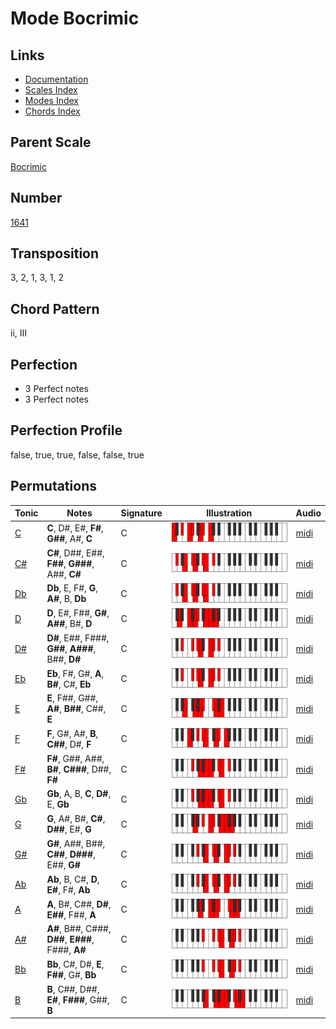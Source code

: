 # Mode Bocrimic

## Links

- [Documentation](README.md)
- [Scales Index](Scales.md)
- [Modes Index](Modes.md)
- [Chords Index](Chords.md)

## Parent Scale

[Bocrimic](ScaleBocrimic.md)

## Number

[1641](https://ianring.com/musictheory/scales/1641)

## Transposition

3, 2, 1, 3, 1, 2

## Chord Pattern

ii, III

## Perfection

- 3 Perfect notes
- 3 Perfect notes

## Perfection Profile

false, true, true, false, false, true

## Permutations

| Tonic | Notes | Signature | Illustration | Audio |
|-------|-------|-----------|--------------|-------|
| [C](ModeCNaturalBocrimic.md) | **C**, D#, E#, **F#**, **G##**, A#, **C** | C | ![CNaturalBocrimic](ModeCNaturalBocrimic.png) | [midi](https://github.com/edipermadi/music/blob/main/docs/ModeCNaturalBocrimic.mid?raw=true) |
| [C#](ModeCSharpBocrimic.md) | **C#**, D##, E##, **F##**, **G###**, A##, **C#** | C | ![CSharpBocrimic](ModeCSharpBocrimic.png) | [midi](https://github.com/edipermadi/music/blob/main/docs/ModeCSharpBocrimic.mid?raw=true) |
| [Db](ModeDFlatBocrimic.md) | **Db**, E, F#, **G**, **A#**, B, **Db** | C | ![DFlatBocrimic](ModeDFlatBocrimic.png) | [midi](https://github.com/edipermadi/music/blob/main/docs/ModeDFlatBocrimic.mid?raw=true) |
| [D](ModeDNaturalBocrimic.md) | **D**, E#, F##, **G#**, **A##**, B#, **D** | C | ![DNaturalBocrimic](ModeDNaturalBocrimic.png) | [midi](https://github.com/edipermadi/music/blob/main/docs/ModeDNaturalBocrimic.mid?raw=true) |
| [D#](ModeDSharpBocrimic.md) | **D#**, E##, F###, **G##**, **A###**, B##, **D#** | C | ![DSharpBocrimic](ModeDSharpBocrimic.png) | [midi](https://github.com/edipermadi/music/blob/main/docs/ModeDSharpBocrimic.mid?raw=true) |
| [Eb](ModeEFlatBocrimic.md) | **Eb**, F#, G#, **A**, **B#**, C#, **Eb** | C | ![EFlatBocrimic](ModeEFlatBocrimic.png) | [midi](https://github.com/edipermadi/music/blob/main/docs/ModeEFlatBocrimic.mid?raw=true) |
| [E](ModeENaturalBocrimic.md) | **E**, F##, G##, **A#**, **B##**, C##, **E** | C | ![ENaturalBocrimic](ModeENaturalBocrimic.png) | [midi](https://github.com/edipermadi/music/blob/main/docs/ModeENaturalBocrimic.mid?raw=true) |
| [F](ModeFNaturalBocrimic.md) | **F**, G#, A#, **B**, **C##**, D#, **F** | C | ![FNaturalBocrimic](ModeFNaturalBocrimic.png) | [midi](https://github.com/edipermadi/music/blob/main/docs/ModeFNaturalBocrimic.mid?raw=true) |
| [F#](ModeFSharpBocrimic.md) | **F#**, G##, A##, **B#**, **C###**, D##, **F#** | C | ![FSharpBocrimic](ModeFSharpBocrimic.png) | [midi](https://github.com/edipermadi/music/blob/main/docs/ModeFSharpBocrimic.mid?raw=true) |
| [Gb](ModeGFlatBocrimic.md) | **Gb**, A, B, **C**, **D#**, E, **Gb** | C | ![GFlatBocrimic](ModeGFlatBocrimic.png) | [midi](https://github.com/edipermadi/music/blob/main/docs/ModeGFlatBocrimic.mid?raw=true) |
| [G](ModeGNaturalBocrimic.md) | **G**, A#, B#, **C#**, **D##**, E#, **G** | C | ![GNaturalBocrimic](ModeGNaturalBocrimic.png) | [midi](https://github.com/edipermadi/music/blob/main/docs/ModeGNaturalBocrimic.mid?raw=true) |
| [G#](ModeGSharpBocrimic.md) | **G#**, A##, B##, **C##**, **D###**, E##, **G#** | C | ![GSharpBocrimic](ModeGSharpBocrimic.png) | [midi](https://github.com/edipermadi/music/blob/main/docs/ModeGSharpBocrimic.mid?raw=true) |
| [Ab](ModeAFlatBocrimic.md) | **Ab**, B, C#, **D**, **E#**, F#, **Ab** | C | ![AFlatBocrimic](ModeAFlatBocrimic.png) | [midi](https://github.com/edipermadi/music/blob/main/docs/ModeAFlatBocrimic.mid?raw=true) |
| [A](ModeANaturalBocrimic.md) | **A**, B#, C##, **D#**, **E##**, F##, **A** | C | ![ANaturalBocrimic](ModeANaturalBocrimic.png) | [midi](https://github.com/edipermadi/music/blob/main/docs/ModeANaturalBocrimic.mid?raw=true) |
| [A#](ModeASharpBocrimic.md) | **A#**, B##, C###, **D##**, **E###**, F###, **A#** | C | ![ASharpBocrimic](ModeASharpBocrimic.png) | [midi](https://github.com/edipermadi/music/blob/main/docs/ModeASharpBocrimic.mid?raw=true) |
| [Bb](ModeBFlatBocrimic.md) | **Bb**, C#, D#, **E**, **F##**, G#, **Bb** | C | ![BFlatBocrimic](ModeBFlatBocrimic.png) | [midi](https://github.com/edipermadi/music/blob/main/docs/ModeBFlatBocrimic.mid?raw=true) |
| [B](ModeBNaturalBocrimic.md) | **B**, C##, D##, **E#**, **F###**, G##, **B** | C | ![BNaturalBocrimic](ModeBNaturalBocrimic.png) | [midi](https://github.com/edipermadi/music/blob/main/docs/ModeBNaturalBocrimic.mid?raw=true) |
